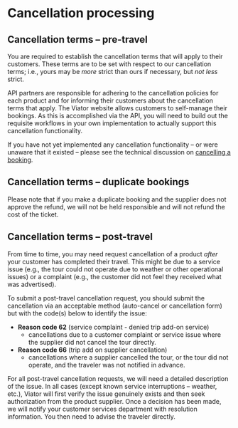 # Cancellation processing
## Cancellation terms – pre-travel

You are required to establish the cancellation terms that will apply to their customers. These terms are to be set with respect to our cancellation terms; i.e., yours may be *more* strict than ours if necessary, but *not less* strict.

API partners are responsible for adhering to the cancellation policies for each product and for informing their customers about the cancellation terms that apply. The Viator website allows customers to self-manage their bookings. As this is accomplished via the API, you will need to build out the requisite workflows in your own implementation to actually support this cancellation functionality.

If you have not yet implemented any cancellation functionality – or were unaware that it existed – please see the technical discussion on <a href="/partner-api/merchant/technical/#section/Common-workflows-and-data-validation/Cancellation-API-workflow" target="_blank" data-wm-adjusted="done">cancelling a booking</a>.

## Cancellation terms – duplicate bookings

Please note that if you make a duplicate booking and the supplier does not approve the refund, we will not be held responsible and will not refund the cost of the ticket.

## Cancellation terms – post-travel

From time to time, you may need request cancellation of a product *after* your customer has completed their travel. This might be due to a service issue (e.g., the tour could not operate due to weather or other operational issues) or a complaint (e.g., the customer did not feel they received what was advertised).

To submit a post-travel cancellation request, you should submit the cancellation via an acceptable method (auto-cancel or cancellation form) but with the code(s) below to identify the issue:

- **Reason code 62** (service complaint - denied trip add-on service) 
    - cancellations due to a customer complaint or service issue where the supplier did not cancel the tour directly.
- **Reason code 66** (trip add on supplier cancellation) 
    - cancellations where a supplier cancelled the tour, or the tour did not operate, and the traveler was not notified in advance.

For all post-travel cancellation requests, we will need a detailed description of the issue. In all cases (except known service interruptions – weather, etc.), Viator will first verify the issue genuinely exists and then seek authorization from the product supplier. Once a decision has been made, we will notify your customer services department with resolution information. You then need to advise the traveler directly.